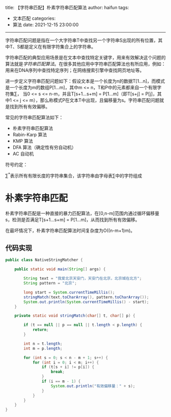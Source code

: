 title: 【字符串匹配】朴素字符串匹配算法
author: haifun
tags:
  - 文本匹配
categories:
  - 算法
date: 2021-12-15 23:00:00
---

字符串匹配问题是指在一个大字符串T中查找另一个字符串S出现的所有位置，其中T、S都是定义在有限字符集合上的字符串。

字符串匹配的典型应用场景是在文本中查找特定关键字，用来有效解决这个问题的算法就是*字符串匹配算法*。在很多其他应用中字符串匹配算法也有所应用，例如：用来在DNA序列中查找特定序列；在网络搜索引擎中查找网页地址等。

进一步定义字符串匹配问题如下：假设文本是一个长度为n的数据T[1...n]，而模式是一个长度为m的数组P[1...m]，其中m <= n，T和P中的元素都来自一个有限字符集∑，
当0 <= s <= n-m，并且T[s+1...s+m] = P[1...m]（即T[s+j] = P[j]，其中1 <= j  <= m），那么称模式P在文本T中出现，且偏移量为s。字符串匹配问题就是找到所有有效偏移。

常见的字符串匹配算法如下：

- 朴素字符串匹配算法
- Rabin-Karp 算法
- KMP 算法
- DFA 算法（确定性有穷自动机）
- AC 自动机

符号约定：

$\sum{^*}$表示所有有限长度的字符串集合，该字符串由字母表$\sum$中的字符组成


# 朴素字符串匹配

朴素字符串匹配是一种直接的暴力匹配算法，在[0,n-m]范围内通过循环偏移量s，检测是否满足T[s+1...s+m] = P[1...m]，从而找到所有有效偏移。

在最坏情况下，朴素字符串匹配算法时间复杂度为O((n-m+1)m)。

## 代码实现

```java
public class NativeStringMatcher {

    public static void main(String[] args) {

        String text = "我爱北京天安门，天安门在北京，北京城在北方";
        String pattern = "北京";

        long start = System.currentTimeMillis();
        stringMatch(text.toCharArray(), pattern.toCharArray());
        System.out.println(System.currentTimeMillis() - start);
    }

    private static void stringMatch(char[] t, char[] p) {

        if (t == null || p == null || t.length < p.length) {
            return;
        }

        int n = t.length;
        int m = p.length;

        for (int s = 0; s < n - m + 1; s++) {
            for (int i = 0; i < m; i++) {
                if (t[s + i] != p[i]) {
                    break;
                }
                if (i == m - 1) {
                    System.out.println("有效偏移量：" + s);
                }
            }
        }
    }
}
```
